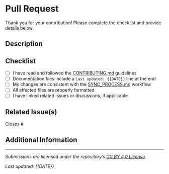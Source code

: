 # Pull Request

Thank you for your contribution! Please complete the checklist and provide details below.

## Description

<!-- Briefly explain what this PR changes, fixes, or adds. -->

## Checklist

- [ ] I have read and followed the [CONTRIBUTING.md](../CONTRIBUTING.md) guidelines
- [ ] Documentation files include a `Last updated: {{DATE}}` line at the end
- [ ] My changes are consistent with the [SYNC_PROCESS.md](../SYNC_PROCESS.md) workflow
- [ ] All affected files are properly formatted
- [ ] I have linked related issues or discussions, if applicable

## Related Issue(s)

Closes #

## Additional Information

<!-- Add any extra context, screenshots, or notes for reviewers here. -->

---

_Submissions are licensed under the repository’s [CC BY 4.0 License](https://creativecommons.org/licenses/by/4.0/)._

*Last updated: {{DATE}}*
